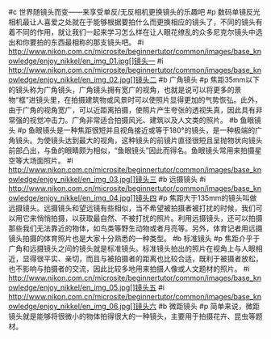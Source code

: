 #c 世界随镜头而变——来享受单反/无反相机更换镜头的乐趣吧
#p 数码单镜反光相机最让人喜爱之处就在于能够根据要拍什么而更换相应的镜头了，不同的镜头有着不同的作用，就让我们一起来学习怎么样在让人眼花缭乱的众多尼克尔镜头中选出和你要拍的东西最相称的那支镜头吧。
#i http://www.nikon.com.cn/microsite/beginnertutor/common/images/base_knowledge/enjoy_nikkel/en_img_01.jpg[]镜头一
#i http://www.nikon.com.cn/microsite/beginnertutor/common/images/base_knowledge/enjoy_nikkel/en_img_02.jpg[]镜头二
#b 广角镜头
#p 焦距35mm以下的镜头称为广角镜头，广角镜头拥有宽广的视角，也就是说可以将更多的景物“框”进镜头里，在拍摄建筑物或风景时可以使照片显得更加的气势恢弘。此外，由于广角的视角宽广，可以近距离拍摄，使照片产生夸张的透视失真，因此具有非常强的视觉冲击力。广角非常适合拍摄风光、建筑以及人文类的照片。
#b 鱼眼镜头
#p 鱼眼镜头是一种焦距很短并且视角接近或等于180°的镜头，是一种极端的广角镜头。为使镜头达到最大的视角，这种镜头的前镜片直径很短且呈抛物状向镜头前部凸出，与鱼的眼睛颇为相似，“鱼眼镜头”因此而得名。鱼眼镜头常用来拍摄星空等大场面照片。
#i http://www.nikon.com.cn/microsite/beginnertutor/common/images/base_knowledge/enjoy_nikkel/en_img_03.jpg[]镜头三
#b 远摄镜头
#i http://www.nikon.com.cn/microsite/beginnertutor/common/images/base_knowledge/enjoy_nikkel/en_img_04.jpg[]镜头四
#p 焦距大于135mm的镜头叫做远摄镜头。远摄镜头和望远镜有些相似，当不希望被拍摄者被打扰的时候，我们可以用它来悄悄拍摄，以获取最自然、不被打扰的照片。利用远摄镜头，还可以拍摄那些我们无法靠近的物体，如鸟类等野生动物或者月亮等。另外，体育记者用远摄镜头拍摄的体育照片也是大家十分熟悉的一种类型。
#b 标准镜头
#p 焦距介乎于广角和远摄镜头之间的镜头就是标准镜头。标准镜头拍出的照片在视角上与人眼相近，显得很平实、亲切，而且与被拍摄者的距离也比较合适，既利于被摄者放松，也不影响与拍摄者的交流，因此比较多地用来拍摄人像或人文题材的照片。
#i http://www.nikon.com.cn/microsite/beginnertutor/common/images/base_knowledge/enjoy_nikkel/en_img_05.jpg[]镜头五
#i http://www.nikon.com.cn/microsite/beginnertutor/common/images/base_knowledge/enjoy_nikkel/en_img_06.jpg[]镜头六
#b 微距镜头
#p 简单来说，微距镜头就是能够将很微小的物体拍得很大的一种镜头，主要用于拍摄花卉、昆虫等题材。